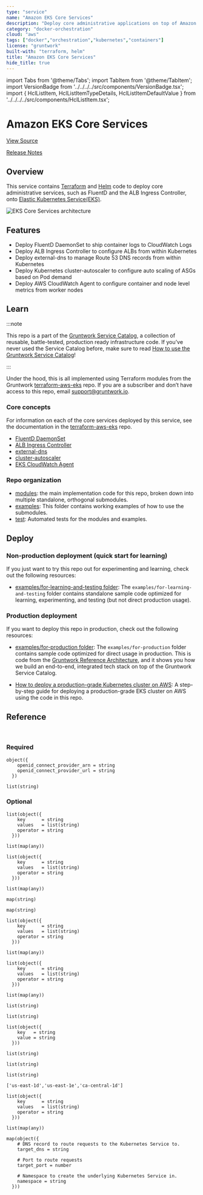 ```yaml
---
type: "service"
name: "Amazon EKS Core Services"
description: "Deploy core administrative applications on top of Amazon EC2 Kubernetes Service (EKS)."
category: "docker-orchestration"
cloud: "aws"
tags: ["docker","orchestration","kubernetes","containers"]
license: "gruntwork"
built-with: "terraform, helm"
title: "Amazon EKS Core Services"
hide_title: true
---
```


import Tabs from '@theme/Tabs';
import TabItem from '@theme/TabItem';
import VersionBadge from '../../../../src/components/VersionBadge.tsx';
import { HclListItem, HclListItemTypeDetails, HclListItemDefaultValue } from '../../../../src/components/HclListItem.tsx';

<VersionBadge version="0.85.0" lastModifiedVersion="0.84.0"/>

# Amazon EKS Core Services


<a href="https://github.com/gruntwork-io/terraform-aws-service-catalog/tree/master/modules/services/eks-core-services" className="link-button">View Source</a>

<a href="https://github.com/gruntwork-io/terraform-aws-service-catalog/releases?q=services%2Feks-core-services" className="link-button" title="Release notes for only the service catalog versions which impacted this service.">Release Notes</a>

## Overview

This service contains [Terraform](https://www.terraform.io) and [Helm](https://helm.sh/) code to deploy core
administrative services, such as FluentD and the ALB Ingress Controller, onto
[Elastic Kubernetes Service(EKS)](https://docs.aws.amazon.com/eks/latest/userguide/clusters.html).

![EKS Core Services architecture](/img/reference/services/app-orchestration/eks-core-services-architecture.png)

## Features

*   Deploy FluentD DaemonSet to ship container logs to CloudWatch Logs
*   Deploy ALB Ingress Controller to configure ALBs from within Kubernetes
*   Deploy external-dns to manage Route 53 DNS records from within Kubernetes
*   Deploy Kubernetes cluster-autoscaler to configure auto scaling of ASGs based on Pod demand
*   Deploy AWS CloudWatch Agent to configure container and node level metrics from worker nodes

## Learn

:::note

This repo is a part of the [Gruntwork Service Catalog](https://github.com/gruntwork-io/terraform-aws-service-catalog/),
a collection of reusable, battle-tested, production ready infrastructure code.
If you’ve never used the Service Catalog before, make sure to read
[How to use the Gruntwork Service Catalog](https://docs.gruntwork.io/reference/services/intro/overview)!

:::

Under the hood, this is all implemented using Terraform modules from the Gruntwork
[terraform-aws-eks](https://github.com/gruntwork-io/terraform-aws-eks) repo. If you are a subscriber and don’t have
access to this repo, email <support@gruntwork.io>.

### Core concepts

For information on each of the core services deployed by this service, see the documentation in the
[terraform-aws-eks](https://github.com/gruntwork-io/terraform-aws-eks) repo.

*   [FluentD DaemonSet](https://github.com/gruntwork-io/terraform-aws-eks/tree/master/modules/eks-cloudwatch-container-logs)
*   [ALB Ingress Controller](https://github.com/gruntwork-io/terraform-aws-eks/blob/master/modules/eks-alb-ingress-controller)
*   [external-dns](https://github.com/gruntwork-io/terraform-aws-eks/tree/master/modules/eks-k8s-external-dns)
*   [cluster-autoscaler](https://github.com/gruntwork-io/terraform-aws-eks/tree/master/modules/eks-k8s-cluster-autoscaler)
*   [EKS CloudWatch Agent](https://github.com/gruntwork-io/terraform-aws-eks/tree/master/modules/eks-cloudwatch-agent)

### Repo organization

*   [modules](https://github.com/gruntwork-io/terraform-aws-service-catalog/tree/master/modules): the main implementation code for this repo, broken down into multiple standalone, orthogonal submodules.
*   [examples](https://github.com/gruntwork-io/terraform-aws-service-catalog/tree/master/examples): This folder contains working examples of how to use the submodules.
*   [test](https://github.com/gruntwork-io/terraform-aws-service-catalog/tree/master/test): Automated tests for the modules and examples.

## Deploy

### Non-production deployment (quick start for learning)

If you just want to try this repo out for experimenting and learning, check out the following resources:

*   [examples/for-learning-and-testing folder](https://github.com/gruntwork-io/terraform-aws-service-catalog/tree/master/examples/for-learning-and-testing): The
    `examples/for-learning-and-testing` folder contains standalone sample code optimized for learning, experimenting, and
    testing (but not direct production usage).

### Production deployment

If you want to deploy this repo in production, check out the following resources:

*   [examples/for-production folder](https://github.com/gruntwork-io/terraform-aws-service-catalog/tree/master/examples/for-production): The `examples/for-production` folder contains sample code
    optimized for direct usage in production. This is code from the
    [Gruntwork Reference Architecture](https://gruntwork.io/reference-architecture), and it shows you how we build an
    end-to-end, integrated tech stack on top of the Gruntwork Service Catalog.

*   [How to deploy a production-grade Kubernetes cluster on AWS](https://docs.gruntwork.io/guides/build-it-yourself/kubernetes-cluster/deployment-walkthrough/pre-requisites):
    A step-by-step guide for deploying a production-grade EKS cluster on AWS using the code in this repo.

## Reference

<Tabs>
<TabItem value="inputs" label="Inputs" default>

<br/>

### Required

<HclListItem name="aws_region" description="The AWS region in which all resources will be created" requirement="required" type="string">
</HclListItem>

<HclListItem name="eks_cluster_name" description="The name of the EKS cluster where the core services will be deployed into." requirement="required" type="string">
</HclListItem>

<HclListItem name="eks_iam_role_for_service_accounts_config" description="Configuration for using the IAM role with Service Accounts feature to provide permissions to the applications. This expects a map with two properties: `openid_connect_provider_arn` and `openid_connect_provider_url`. The `openid_connect_provider_arn` is the ARN of the OpenID Connect Provider for EKS to retrieve IAM credentials, while `openid_connect_provider_url` is the URL. Set to null if you do not wish to use IAM role with Service Accounts." requirement="required" type="object">
<HclListItemTypeDetails>

```hcl
object({
    openid_connect_provider_arn = string
    openid_connect_provider_url = string
  })
```

</HclListItemTypeDetails>
</HclListItem>

<HclListItem name="pod_execution_iam_role_arn" description="ARN of IAM Role to use as the Pod execution role for Fargate. Required if any of the services are being scheduled on Fargate. Set to null if none of the Pods are being scheduled on Fargate." requirement="required" type="string">
</HclListItem>

<HclListItem name="vpc_id" description="The ID of the VPC where the EKS cluster is deployed." requirement="required" type="string">
</HclListItem>

<HclListItem name="worker_vpc_subnet_ids" description="The subnet IDs to use for EKS worker nodes. Used when provisioning Pods on to Fargate. Required if any of the services are being scheduled on Fargate. Set to empty list if none of the Pods are being scheduled on Fargate." requirement="required" type="list">
<HclListItemTypeDetails>

```hcl
list(string)
```

</HclListItemTypeDetails>
</HclListItem>

### Optional

<HclListItem name="alb_ingress_controller_pod_node_affinity" description="Configure affinity rules for the ALB Ingress Controller Pod to control which nodes to schedule on. Each item in the list should be a map with the keys `key`, `values`, and `operator`, corresponding to the 3 properties of matchExpressions. Note that all expressions must be satisfied to schedule on the node." requirement="optional" type="list">
<HclListItemTypeDetails>

```hcl
list(object({
    key      = string
    values   = list(string)
    operator = string
  }))
```

</HclListItemTypeDetails>
<HclListItemDefaultValue defaultValue="[]"/>
</HclListItem>

<HclListItem name="alb_ingress_controller_pod_tolerations" description="Configure tolerations rules to allow the ALB Ingress Controller Pod to schedule on nodes that have been tainted. Each item in the list specifies a toleration rule." requirement="optional" type="list">
<HclListItemTypeDetails>

```hcl
list(map(any))
```

</HclListItemTypeDetails>
<HclListItemDefaultValue defaultValue="[]"/>
</HclListItem>

<HclListItem name="autoscaler_down_delay_after_add" description="Minimum time to wait after a scale up event before any node is considered for scale down." requirement="optional" type="string">
<HclListItemDefaultValue defaultValue="10m"/>
</HclListItem>

<HclListItem name="autoscaler_scale_down_unneeded_time" description="Minimum time to wait since the node became unused before the node is considered for scale down by the autoscaler." requirement="optional" type="string">
<HclListItemDefaultValue defaultValue="10m"/>
</HclListItem>

<HclListItem name="autoscaler_skip_nodes_with_local_storage" description="If true cluster autoscaler will never delete nodes with pods with local storage, e.g. EmptyDir or HostPath" requirement="optional" type="bool">
<HclListItemDefaultValue defaultValue="true"/>
</HclListItem>

<HclListItem name="aws_cloudwatch_agent_image_repository" description="The Container repository to use for looking up the cloudwatch-agent Container image when deploying the pods. When null, uses the default repository set in the chart. Only applies to non-fargate workers." requirement="optional" type="string">
<HclListItemDefaultValue defaultValue="null"/>
</HclListItem>

<HclListItem name="aws_cloudwatch_agent_pod_node_affinity" description="Configure affinity rules for the AWS CloudWatch Agent Pod to control which nodes to schedule on. Each item in the list should be a map with the keys `key`, `values`, and `operator`, corresponding to the 3 properties of matchExpressions. Note that all expressions must be satisfied to schedule on the node." requirement="optional" type="list">
<HclListItemTypeDetails>

```hcl
list(object({
    key      = string
    values   = list(string)
    operator = string
  }))
```

</HclListItemTypeDetails>
<HclListItemDefaultValue defaultValue="[]"/>
</HclListItem>

<HclListItem name="aws_cloudwatch_agent_pod_resources" description="Pod resource requests and limits to use. Refer to https://kubernetes.io/docs/concepts/configuration/manage-resources-containers/ for more information." requirement="optional" type="any">
<HclListItemDefaultValue defaultValue="null"/>
</HclListItem>

<HclListItem name="aws_cloudwatch_agent_pod_tolerations" description="Configure tolerations rules to allow the AWS CloudWatch Agent Pods to schedule on nodes that have been tainted. Each item in the list specifies a toleration rule." requirement="optional" type="list">
<HclListItemTypeDetails>

```hcl
list(map(any))
```

</HclListItemTypeDetails>
<HclListItemDefaultValue defaultValue="[]"/>
</HclListItem>

<HclListItem name="aws_cloudwatch_agent_version" description="Which version of amazon/cloudwatch-agent to install. When null, uses the default version set in the chart. Only applies to non-fargate workers." requirement="optional" type="string">
<HclListItemDefaultValue defaultValue="null"/>
</HclListItem>

<HclListItem name="cluster_autoscaler_pod_annotations" description="Annotations to apply to the cluster autoscaler pod(s), as key value pairs." requirement="optional" type="map">
<HclListItemTypeDetails>

```hcl
map(string)
```

</HclListItemTypeDetails>
<HclListItemDefaultValue defaultValue="{}"/>
</HclListItem>

<HclListItem name="cluster_autoscaler_pod_labels" description="Labels to apply to the cluster autoscaler pod(s), as key value pairs." requirement="optional" type="map">
<HclListItemTypeDetails>

```hcl
map(string)
```

</HclListItemTypeDetails>
<HclListItemDefaultValue defaultValue="{}"/>
</HclListItem>

<HclListItem name="cluster_autoscaler_pod_node_affinity" description="Configure affinity rules for the cluster-autoscaler Pod to control which nodes to schedule on. Each item in the list should be a map with the keys `key`, `values`, and `operator`, corresponding to the 3 properties of matchExpressions. Note that all expressions must be satisfied to schedule on the node." requirement="optional" type="list">
<HclListItemTypeDetails>

```hcl
list(object({
    key      = string
    values   = list(string)
    operator = string
  }))
```

</HclListItemTypeDetails>
<HclListItemDefaultValue defaultValue="[]"/>
</HclListItem>

<HclListItem name="cluster_autoscaler_pod_resources" description="Pod resource requests and limits to use. Refer to https://kubernetes.io/docs/concepts/configuration/manage-resources-containers/ for more information. This is most useful for configuring CPU+Memory availability for Fargate, which defaults to 0.25 vCPU and 256MB RAM." requirement="optional" type="any">
<HclListItemDefaultValue defaultValue="{'limits':{'cpu':'250m','memory':'1024Mi'},'requests':{'cpu':'250m','memory':'1024Mi'}}"/>
</HclListItem>

<HclListItem name="cluster_autoscaler_pod_tolerations" description="Configure tolerations rules to allow the cluster-autoscaler Pod to schedule on nodes that have been tainted. Each item in the list specifies a toleration rule." requirement="optional" type="list">
<HclListItemTypeDetails>

```hcl
list(map(any))
```

</HclListItemTypeDetails>
<HclListItemDefaultValue defaultValue="[]"/>
</HclListItem>

<HclListItem name="cluster_autoscaler_release_name" description="The name to use for the helm release for cluster-autoscaler. This is useful to force a redeployment of the cluster-autoscaler component." requirement="optional" type="string">
<HclListItemDefaultValue defaultValue="cluster-autoscaler"/>
</HclListItem>

<HclListItem name="cluster_autoscaler_repository" description="Which docker repository to use to install the cluster autoscaler. Check the following link for valid repositories to use https://github.com/kubernetes/autoscaler/releases" requirement="optional" type="string">
<HclListItemDefaultValue defaultValue="us.gcr.io/k8s-artifacts-prod/autoscaling/cluster-autoscaler"/>
</HclListItem>

<HclListItem name="cluster_autoscaler_scaling_strategy" description="Specifies an 'expander' for the cluster autoscaler. This helps determine which ASG to scale when additional resource capacity is needed." requirement="optional" type="string">
<HclListItemDefaultValue defaultValue="least-waste"/>
</HclListItem>

<HclListItem name="cluster_autoscaler_version" description="Which version of the cluster autoscaler to install. This should match the major/minor version (e.g., v1.20) of your Kubernetes Installation. See https://github.com/kubernetes/autoscaler/tree/master/cluster-autoscaler#releases for a list of versions." requirement="optional" type="string">
<HclListItemDefaultValue defaultValue="v1.21.0"/>
</HclListItem>

<HclListItem name="enable_alb_ingress_controller" description="Whether or not to enable the AWS LB Ingress controller." requirement="optional" type="bool">
<HclListItemDefaultValue defaultValue="true"/>
</HclListItem>

<HclListItem name="enable_aws_cloudwatch_agent" description="Whether to enable the AWS CloudWatch Agent DaemonSet for collecting container and node metrics from worker nodes (self-managed ASG or managed node groups)." requirement="optional" type="bool">
<HclListItemDefaultValue defaultValue="true"/>
</HclListItem>

<HclListItem name="enable_cluster_autoscaler" description="Whether or not to enable cluster-autoscaler for Autoscaling EKS worker nodes." requirement="optional" type="bool">
<HclListItemDefaultValue defaultValue="true"/>
</HclListItem>

<HclListItem name="enable_external_dns" description="Whether or not to enable external-dns for DNS entry syncing with Route 53 for Services and Ingresses." requirement="optional" type="bool">
<HclListItemDefaultValue defaultValue="true"/>
</HclListItem>

<HclListItem name="enable_fargate_fluent_bit" description="Whether or not to enable fluent-bit on EKS Fargate workers for log aggregation." requirement="optional" type="bool">
<HclListItemDefaultValue defaultValue="true"/>
</HclListItem>

<HclListItem name="enable_fluent_bit" description="Whether or not to enable fluent-bit for log aggregation." requirement="optional" type="bool">
<HclListItemDefaultValue defaultValue="true"/>
</HclListItem>

<HclListItem name="external_dns_pod_node_affinity" description="Configure affinity rules for the external-dns Pod to control which nodes to schedule on. Each item in the list should be a map with the keys `key`, `values`, and `operator`, corresponding to the 3 properties of matchExpressions. Note that all expressions must be satisfied to schedule on the node." requirement="optional" type="list">
<HclListItemTypeDetails>

```hcl
list(object({
    key      = string
    values   = list(string)
    operator = string
  }))
```

</HclListItemTypeDetails>
<HclListItemDefaultValue defaultValue="[]"/>
</HclListItem>

<HclListItem name="external_dns_pod_tolerations" description="Configure tolerations rules to allow the external-dns Pod to schedule on nodes that have been tainted. Each item in the list specifies a toleration rule." requirement="optional" type="list">
<HclListItemTypeDetails>

```hcl
list(map(any))
```

</HclListItemTypeDetails>
<HclListItemDefaultValue defaultValue="[]"/>
</HclListItem>

<HclListItem name="external_dns_route53_hosted_zone_domain_filters" description="Only create records in hosted zones that match the provided domain names. Empty list (default) means match all zones. Zones must satisfy all three constraints (<a href=#external_dns_route53_hosted_zone_tag_filters><code>external_dns_route53_hosted_zone_tag_filters</code></a>, <a href=#external_dns_route53_hosted_zone_id_filters><code>external_dns_route53_hosted_zone_id_filters</code></a>, and <a href=#external_dns_route53_hosted_zone_domain_filters><code>external_dns_route53_hosted_zone_domain_filters</code></a>)." requirement="optional" type="list">
<HclListItemTypeDetails>

```hcl
list(string)
```

</HclListItemTypeDetails>
<HclListItemDefaultValue defaultValue="[]"/>
</HclListItem>

<HclListItem name="external_dns_route53_hosted_zone_id_filters" description="Only create records in hosted zones that match the provided IDs. Empty list (default) means match all zones. Zones must satisfy all three constraints (<a href=#external_dns_route53_hosted_zone_tag_filters><code>external_dns_route53_hosted_zone_tag_filters</code></a>, <a href=#external_dns_route53_hosted_zone_id_filters><code>external_dns_route53_hosted_zone_id_filters</code></a>, and <a href=#external_dns_route53_hosted_zone_domain_filters><code>external_dns_route53_hosted_zone_domain_filters</code></a>)." requirement="optional" type="list">
<HclListItemTypeDetails>

```hcl
list(string)
```

</HclListItemTypeDetails>
<HclListItemDefaultValue defaultValue="[]"/>
</HclListItem>

<HclListItem name="external_dns_route53_hosted_zone_tag_filters" description="Only create records in hosted zones that match the provided tags. Each item in the list should specify tag key and tag value as a map. Empty list (default) means match all zones. Zones must satisfy all three constraints (<a href=#external_dns_route53_hosted_zone_tag_filters><code>external_dns_route53_hosted_zone_tag_filters</code></a>, <a href=#external_dns_route53_hosted_zone_id_filters><code>external_dns_route53_hosted_zone_id_filters</code></a>, and <a href=#external_dns_route53_hosted_zone_domain_filters><code>external_dns_route53_hosted_zone_domain_filters</code></a>)." requirement="optional" type="list">
<HclListItemTypeDetails>

```hcl
list(object({
    key   = string
    value = string
  }))
```

</HclListItemTypeDetails>
<HclListItemDefaultValue defaultValue="[]"/>
</HclListItem>

<HclListItem name="external_dns_sources" description="K8s resources type to be observed for new DNS entries by ExternalDNS." requirement="optional" type="list">
<HclListItemTypeDetails>

```hcl
list(string)
```

</HclListItemTypeDetails>
<HclListItemDefaultValue defaultValue="['ingress','service']"/>
</HclListItem>

<HclListItem name="fargate_fluent_bit_execution_iam_role_arns" description="List of ARNs of Fargate execution IAM Roles that should get permissions to ship logs using fluent-bit. This must be provided if enable_fargate_fluent_bit is true." requirement="optional" type="list">
<HclListItemTypeDetails>

```hcl
list(string)
```

</HclListItemTypeDetails>
<HclListItemDefaultValue defaultValue="[]"/>
</HclListItem>

<HclListItem name="fargate_fluent_bit_extra_filters" description="Additional filters that fluent-bit should apply to log output. This string should be formatted according to the Fluent-bit docs (https://docs.fluentbit.io/manual/administration/configuring-fluent-bit/configuration-file#config_filter)." requirement="optional" type="string">
<HclListItemDefaultValue defaultValue=""/>
</HclListItem>

<HclListItem name="fargate_fluent_bit_extra_parsers" description="Additional parsers that fluent-bit should export logs to. This string should be formatted according to the Fluent-bit docs (https://docs.fluentbit.io/manual/administration/configuring-fluent-bit/configuration-file#config_output)." requirement="optional" type="string">
<HclListItemDefaultValue defaultValue=""/>
</HclListItem>

<HclListItem name="fargate_fluent_bit_log_stream_prefix" description="Prefix string to use for the CloudWatch Log Stream that gets created for each Fargate pod." requirement="optional" type="string">
<HclListItemDefaultValue defaultValue="fargate"/>
</HclListItem>

<HclListItem name="fargate_worker_disallowed_availability_zones" description="A list of availability zones in the region that we CANNOT use to deploy the EKS Fargate workers. You can use this to avoid availability zones that may not be able to provision the resources (e.g ran out of capacity). If empty, will allow all availability zones." requirement="optional" type="list">
<HclListItemTypeDetails>

```hcl
list(string)
```

</HclListItemTypeDetails>
<HclListItemDefaultValue>

```hcl
['us-east-1d','us-east-1e','ca-central-1d']
```

</HclListItemDefaultValue>
</HclListItem>

<HclListItem name="fluent_bit_extra_filters" description="Additional filters that fluent-bit should apply to log output. This string should be formatted according to the Fluent-bit docs (https://docs.fluentbit.io/manual/administration/configuring-fluent-bit/configuration-file#config_filter)." requirement="optional" type="string">
<HclListItemDefaultValue defaultValue=""/>
</HclListItem>

<HclListItem name="fluent_bit_extra_outputs" description="Additional output streams that fluent-bit should export logs to. This string should be formatted according to the Fluent-bit docs (https://docs.fluentbit.io/manual/administration/configuring-fluent-bit/configuration-file#config_output)." requirement="optional" type="string">
<HclListItemDefaultValue defaultValue=""/>
</HclListItem>

<HclListItem name="fluent_bit_image_repository" description="The Container repository to use for looking up the aws-for-fluent-bit Container image when deploying the pods. When null, uses the default repository set in the chart. Only applies to non-fargate workers." requirement="optional" type="string">
<HclListItemDefaultValue defaultValue="null"/>
</HclListItem>

<HclListItem name="fluent_bit_log_group_already_exists" description="If set to true, that means that the CloudWatch Log Group fluent-bit should use for streaming logs already exists and does not need to be created." requirement="optional" type="bool">
<HclListItemDefaultValue defaultValue="false"/>
</HclListItem>

<HclListItem name="fluent_bit_log_group_kms_key_id" description="The ARN of the KMS key to use to encrypt the logs in the CloudWatch Log Group used for storing container logs streamed with FluentBit. Set to null to disable encryption." requirement="optional" type="string">
<HclListItemDefaultValue defaultValue="null"/>
</HclListItem>

<HclListItem name="fluent_bit_log_group_name" description="Name of the CloudWatch Log Group fluent-bit should use to stream logs to. When null (default), uses the eks_cluster_name as the Log Group name." requirement="optional" type="string">
<HclListItemDefaultValue defaultValue="null"/>
</HclListItem>

<HclListItem name="fluent_bit_log_group_retention" description="number of days to retain log events. Possible values are: 1, 3, 5, 7, 14, 30, 60, 90, 120, 150, 180, 365, 400, 545, 731, 1827, 3653, and 0. Select 0 to never expire." requirement="optional" type="number">
<HclListItemDefaultValue defaultValue="0"/>
</HclListItem>

<HclListItem name="fluent_bit_log_group_subscription_arn" description="ARN of the lambda function to trigger when events arrive at the fluent bit log group." requirement="optional" type="string">
<HclListItemDefaultValue defaultValue="null"/>
</HclListItem>

<HclListItem name="fluent_bit_log_group_subscription_filter" description="Filter pattern for the CloudWatch subscription. Only used if <a href=#fluent_bit_log_group_subscription_arn><code>fluent_bit_log_group_subscription_arn</code></a> is set." requirement="optional" type="string">
<HclListItemDefaultValue defaultValue=""/>
</HclListItem>

<HclListItem name="fluent_bit_log_stream_prefix" description="Prefix string to use for the CloudWatch Log Stream that gets created for each pod. When null (default), the prefix is set to 'fluentbit'." requirement="optional" type="string">
<HclListItemDefaultValue defaultValue="null"/>
</HclListItem>

<HclListItem name="fluent_bit_pod_node_affinity" description="Configure affinity rules for the fluent-bit Pods to control which nodes to schedule on. Each item in the list should be a map with the keys `key`, `values`, and `operator`, corresponding to the 3 properties of matchExpressions. Note that all expressions must be satisfied to schedule on the node." requirement="optional" type="list">
<HclListItemTypeDetails>

```hcl
list(object({
    key      = string
    values   = list(string)
    operator = string
  }))
```

</HclListItemTypeDetails>
<HclListItemDefaultValue defaultValue="[]"/>
</HclListItem>

<HclListItem name="fluent_bit_pod_tolerations" description="Configure tolerations rules to allow the fluent-bit Pods to schedule on nodes that have been tainted. Each item in the list specifies a toleration rule." requirement="optional" type="list">
<HclListItemTypeDetails>

```hcl
list(map(any))
```

</HclListItemTypeDetails>
<HclListItemDefaultValue defaultValue="[]"/>
</HclListItem>

<HclListItem name="fluent_bit_version" description="Which version of aws-for-fluent-bit to install. When null, uses the default version set in the chart. Only applies to non-fargate workers." requirement="optional" type="string">
<HclListItemDefaultValue defaultValue="null"/>
</HclListItem>

<HclListItem name="route53_record_update_policy" description="Policy for how DNS records are sychronized between sources and providers (options: sync, upsert-only)." requirement="optional" type="string">
<HclListItemDefaultValue defaultValue="sync"/>
</HclListItem>

<HclListItem name="schedule_alb_ingress_controller_on_fargate" description="When true, the ALB ingress controller pods will be scheduled on Fargate." requirement="optional" type="bool">
<HclListItemDefaultValue defaultValue="false"/>
</HclListItem>

<HclListItem name="schedule_cluster_autoscaler_on_fargate" description="When true, the cluster autoscaler pods will be scheduled on Fargate. It is recommended to run the cluster autoscaler on Fargate to avoid the autoscaler scaling down a node where it is running (and thus shutting itself down during a scale down event). However, since Fargate is only supported on a handful of regions, we don't default to true here." requirement="optional" type="bool">
<HclListItemDefaultValue defaultValue="false"/>
</HclListItem>

<HclListItem name="schedule_external_dns_on_fargate" description="When true, the external-dns pods will be scheduled on Fargate." requirement="optional" type="bool">
<HclListItemDefaultValue defaultValue="false"/>
</HclListItem>

<HclListItem name="service_dns_mappings" description="Configure Kubernetes Services to lookup external DNS records. This can be useful to bind friendly internal service names to domains (e.g. the RDS database endpoint)." requirement="optional" type="map">
<HclListItemTypeDetails>

```hcl
map(object({
    # DNS record to route requests to the Kubernetes Service to.
    target_dns = string

    # Port to route requests
    target_port = number

    # Namespace to create the underlying Kubernetes Service in.
    namespace = string
  }))
```

</HclListItemTypeDetails>
<HclListItemDefaultValue defaultValue="{}"/>
</HclListItem>

<HclListItem name="use_exec_plugin_for_auth" description="If this variable is set to true, then use an exec-based plugin to authenticate and fetch tokens for EKS. This is useful because EKS clusters use short-lived authentication tokens that can expire in the middle of an 'apply' or 'destroy', and since the native Kubernetes provider in Terraform doesn't have a way to fetch up-to-date tokens, we recommend using an exec-based provider as a workaround. Use the use_kubergrunt_to_fetch_token input variable to control whether kubergrunt or aws is used to fetch tokens." requirement="optional" type="bool">
<HclListItemDefaultValue defaultValue="true"/>
</HclListItem>

<HclListItem name="use_kubergrunt_to_fetch_token" description="EKS clusters use short-lived authentication tokens that can expire in the middle of an 'apply' or 'destroy'. To avoid this issue, we use an exec-based plugin to fetch an up-to-date token. If this variable is set to true, we'll use kubergrunt to fetch the token (in which case, kubergrunt must be installed and on PATH); if this variable is set to false, we'll use the aws CLI to fetch the token (in which case, aws must be installed and on PATH). Note this functionality is only enabled if use_exec_plugin_for_auth is set to true." requirement="optional" type="bool">
<HclListItemDefaultValue defaultValue="true"/>
</HclListItem>

<HclListItem name="use_managed_iam_policies" description="When true, all IAM policies will be managed as dedicated policies rather than inline policies attached to the IAM roles. Dedicated managed policies are friendlier to automated policy checkers, which may scan a single resource for findings. As such, it is important to avoid inline policies when targeting compliance with various security standards." requirement="optional" type="bool">
<HclListItemDefaultValue defaultValue="true"/>
</HclListItem>

</TabItem>
<TabItem value="outputs" label="Outputs">

<br/>

<HclListItem name="container_logs_cloudwatch_log_group_name" description="Name of the CloudWatch Log Group used to store the container logs.">
</HclListItem>

</TabItem>
</Tabs>


<!-- ##DOCS-SOURCER-START
{"sourcePlugin":"service-catalog-api","hash":"9df3ad0ca7799fa6b67d472a9b28b06e"}
##DOCS-SOURCER-END -->
